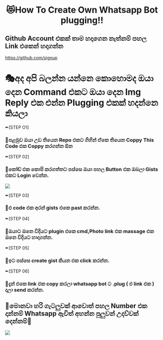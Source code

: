 <h1 align="center"><b> 😻How To Create Own Whatsapp Bot plugging!!  </b></h1>

## Github Account එකක් තාම හදාගෙන නැත්නම් පහල Link එකෙන් හදාගන්න
https://github.com/signup

# 🎭අද අපි බලන්න යන්නෙ කොහොමද ඔයා දෙන Command එකට ඔයා දෙන Img Reply එක එන්න Plugging එකක් හදන්නෙ කියලා

✒[STEP O1]
### 🔳පළමුව ඔයා උඩ තියෙන Repo එකට ගිහින් ඒකෙ තියෙන Coppy This Code එක Coppy කරගන්න ඕන

✒[STEP 02]
### 🔳කෝඩ් එක කොපි කරගත්තට පස්සෙ ඔයා පහල Button එක ඔබලා Gists එකට Login වෙන්න.
</a>
  <a href="https://gist.github.com/">
    <img src="https://img.shields.io/static/v1?label=CLICK&message=Gists%20X&color=purple&style=plastic">

  </a>
  
  ✒[STEP 03]
### 🔳එ code එක අරන් gists එකෙ past කරන්න.

  ✒[STEP 04]
### 🔳ඔයාට ඔනෙ විදියට plugin එකෙ cmd,Photo link එක massage එක ඔනෙ විදියට හාදාගන්න.

  ✒[STEP 05]
### 🔳ඉට පස්සෙ create gist කියන එක click කරන්න.

  ✒[STEP 06]
### 🔳දැන් එකෙ link එක copy කරලා whatsapp bot ට .plug ( එ link එක  ) දාලා send කරන්න.

## 🔏මොනවා හරි ගැටලුවක් ආවොත් පහල Number එක දාන්නම් Whatsapp ඇවිත් අහන්න පුලුවන් උදව්වක් දෙන්නම්🙇
</a>
  <a href="https://wa.me/94784506970">
    <img src="https://img.shields.io/badge/Contact%20Me%20On%20Whatsapp-Teenuh%20AX%20-purple&style=plastic">

  </a>
